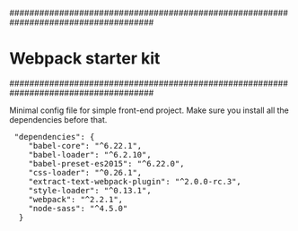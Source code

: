 #####################################################################################

<h1> Webpack starter kit </h1>

#####################################################################################

Minimal config file for simple front-end project. Make sure you install all the dependencies before that.

<pre> "dependencies": {
    "babel-core": "^6.22.1",
    "babel-loader": "^6.2.10",
    "babel-preset-es2015": "^6.22.0",
    "css-loader": "^0.26.1",
    "extract-text-webpack-plugin": "^2.0.0-rc.3",
    "style-loader": "^0.13.1",
    "webpack": "^2.2.1",
    "node-sass": "^4.5.0"
  } </pre>

